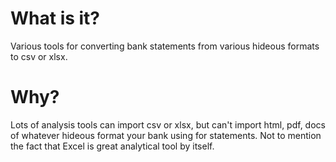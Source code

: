 # What is it?

Various tools for converting bank statements from various hideous formats to csv or xlsx.

# Why?

Lots of analysis tools can import csv or xlsx, but can't import html, pdf, docs of whatever hideous format your bank using for statements. Not to mention the fact that Excel is great analytical tool by itself.